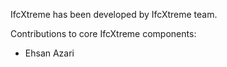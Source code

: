 IfcXtreme has been developed by IfcXtreme team.

Contributions to core IfcXtreme components:
* Ehsan Azari


